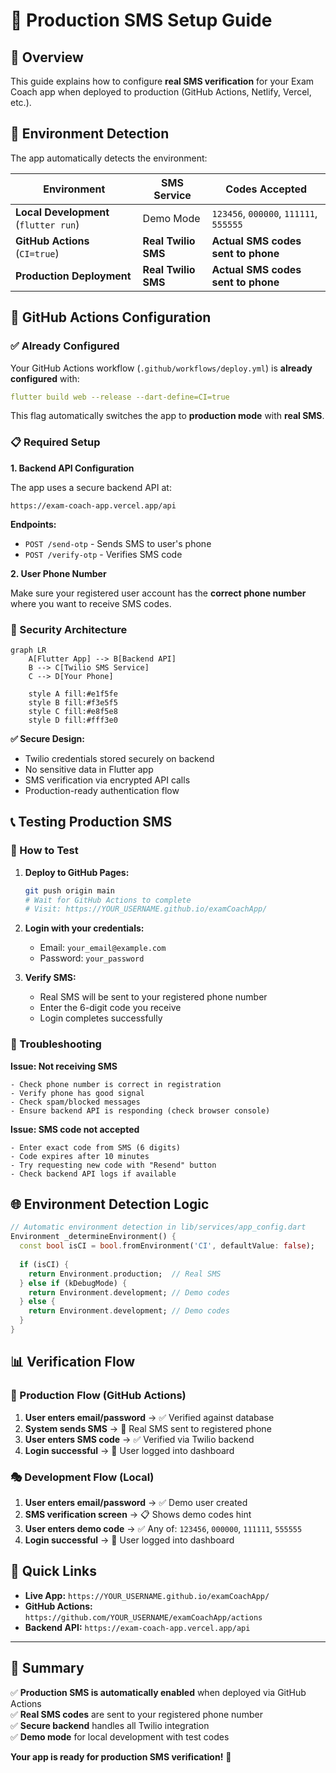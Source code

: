 # 📱 Production SMS Setup Guide

## 🎯 Overview

This guide explains how to configure **real SMS verification** for your Exam Coach app when deployed to production (GitHub Actions, Netlify, Vercel, etc.).

## 🔄 Environment Detection

The app automatically detects the environment:

| Environment | SMS Service | Codes Accepted |
|-------------|-------------|----------------|
| **Local Development** (`flutter run`) | Demo Mode | `123456`, `000000`, `111111`, `555555` |
| **GitHub Actions** (`CI=true`) | **Real Twilio SMS** | **Actual SMS codes sent to phone** |
| **Production Deployment** | **Real Twilio SMS** | **Actual SMS codes sent to phone** |

## 🚀 GitHub Actions Configuration

### ✅ Already Configured

Your GitHub Actions workflow (`.github/workflows/deploy.yml`) is **already configured** with:

```yaml
flutter build web --release --dart-define=CI=true
```

This flag automatically switches the app to **production mode** with **real SMS**.

### 📋 Required Setup

**1. Backend API Configuration**

The app uses a secure backend API at:
```
https://exam-coach-app.vercel.app/api
```

**Endpoints:**
- `POST /send-otp` - Sends SMS to user's phone
- `POST /verify-otp` - Verifies SMS code

**2. User Phone Number**

Make sure your registered user account has the **correct phone number** where you want to receive SMS codes.

### 🔐 Security Architecture

```mermaid
graph LR
    A[Flutter App] --> B[Backend API]
    B --> C[Twilio SMS Service]
    C --> D[Your Phone]
    
    style A fill:#e1f5fe
    style B fill:#f3e5f5
    style C fill:#e8f5e8
    style D fill:#fff3e0
```

**✅ Secure Design:**
- Twilio credentials stored securely on backend
- No sensitive data in Flutter app
- SMS verification via encrypted API calls
- Production-ready authentication flow

## 📞 Testing Production SMS

### 🎯 How to Test

1. **Deploy to GitHub Pages:**
   ```bash
   git push origin main
   # Wait for GitHub Actions to complete
   # Visit: https://YOUR_USERNAME.github.io/examCoachApp/
   ```

2. **Login with your credentials:**
   - Email: `your_email@example.com`
   - Password: `your_password`

3. **Verify SMS:**
   - Real SMS will be sent to your registered phone number
   - Enter the 6-digit code you receive
   - Login completes successfully

### 🔧 Troubleshooting

**Issue: Not receiving SMS**
```
- Check phone number is correct in registration
- Verify phone has good signal
- Check spam/blocked messages
- Ensure backend API is responding (check browser console)
```

**Issue: SMS code not accepted**
```
- Enter exact code from SMS (6 digits)
- Code expires after 10 minutes
- Try requesting new code with "Resend" button
- Check backend API logs if available
```

## 🌐 Environment Detection Logic

```dart
// Automatic environment detection in lib/services/app_config.dart
Environment _determineEnvironment() {
  const bool isCI = bool.fromEnvironment('CI', defaultValue: false);
  
  if (isCI) {
    return Environment.production;  // Real SMS
  } else if (kDebugMode) {
    return Environment.development; // Demo codes
  } else {
    return Environment.development; // Demo codes
  }
}
```

## 📊 Verification Flow

### 🔄 Production Flow (GitHub Actions)

1. **User enters email/password** → ✅ Verified against database
2. **System sends SMS** → 📱 Real SMS sent to registered phone
3. **User enters SMS code** → ✅ Verified via Twilio backend
4. **Login successful** → 🎉 User logged into dashboard

### 🎭 Development Flow (Local)

1. **User enters email/password** → ✅ Demo user created
2. **SMS verification screen** → 📋 Shows demo codes hint
3. **User enters demo code** → ✅ Any of: `123456`, `000000`, `111111`, `555555`
4. **Login successful** → 🎉 User logged into dashboard

## 🔗 Quick Links

- **Live App:** `https://YOUR_USERNAME.github.io/examCoachApp/`
- **GitHub Actions:** `https://github.com/YOUR_USERNAME/examCoachApp/actions`
- **Backend API:** `https://exam-coach-app.vercel.app/api`

---

## 🎯 Summary

✅ **Production SMS is automatically enabled** when deployed via GitHub Actions  
✅ **Real SMS codes** are sent to your registered phone number  
✅ **Secure backend** handles all Twilio integration  
✅ **Demo mode** for local development with test codes  

**Your app is ready for production SMS verification!** 🚀 
